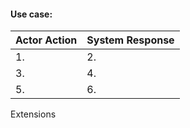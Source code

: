 #### Use case:

|Actor Action | System Response |
|---|---|
|1. |2. |
|3. |4. |
|5. |6. |

Extensions 

